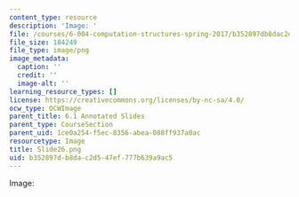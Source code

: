 ```yaml
---
content_type: resource
description: 'Image: '
file: /courses/6-004-computation-structures-spring-2017/b352897db8dac2d547ef777b639a9ac5_Slide26.png
file_size: 184249
file_type: image/png
image_metadata:
  caption: ''
  credit: ''
  image-alt: ''
learning_resource_types: []
license: https://creativecommons.org/licenses/by-nc-sa/4.0/
ocw_type: OCWImage
parent_title: 6.1 Annotated Slides
parent_type: CourseSection
parent_uid: 1ce0a254-f5ec-8356-abea-088ff937a0ac
resourcetype: Image
title: Slide26.png
uid: b352897d-b8da-c2d5-47ef-777b639a9ac5
---
```

Image: 